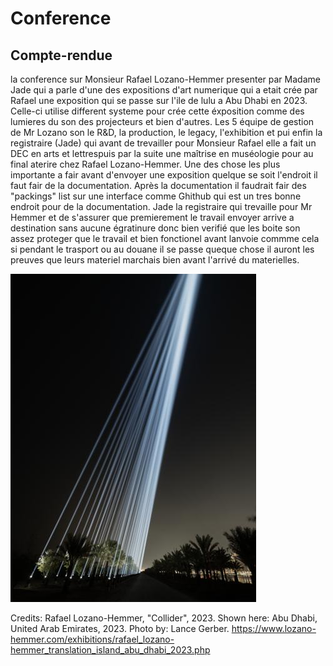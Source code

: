 # Conference
## Compte-rendue
la conference sur Monsieur Rafael Lozano-Hemmer presenter par Madame Jade qui a parle d'une des expositions d'art numerique qui a etait crée par Rafael une exposition qui se passe sur l'ile de lulu a Abu Dhabi en 2023. Celle-ci utilise different systeme pour crée cette éxposition comme des lumieres du son des projecteurs et bien d'autres. Les 5 équipe de gestion de Mr Lozano son le R&D, la production, le legacy, l'exhibition et pui enfin la registraire (Jade) qui avant de trevailler pour Monsieur Rafael elle a fait un DEC en arts et lettrespuis par la suite une maîtrise en muséologie pour au final aterire chez Rafael Lozano-Hemmer. Une des chose les plus importante a fair avant d'envoyer une exposition quelque se soit l'endroit il faut fair de la documentation. Après la documentation il faudrait fair des "packings" list sur une interface comme Ghithub qui est un tres bonne endroit pour de la documentation. Jade la registraire qui trevaille pour Mr Hemmer et de s'assurer que premierement le travail envoyer arrive a destination sans aucune égratinure donc bien verifié que les boite son assez proteger que le travail et bien fonctionel avant lanvoie commme cela si pendant le trasport ou au douane il se passe queque chose il auront les preuves que leurs materiel marchais bien avant l'arrivé du materielles.

![image](https://github.com/djalilt/DjalilT-H24_V11_inspirations_TAIBI/blob/main/Conference/photos%20expo%20Raphael%20lozano-hemmer/collider_abu_dhabi_2023_lg_008.jpg?raw=true)

Credits:
Rafael Lozano-Hemmer, "Collider", 2023.
Shown here: Abu Dhabi, United Arab Emirates, 2023.
Photo by: Lance Gerber.
https://www.lozano-hemmer.com/exhibitions/rafael_lozano-hemmer_translation_island_abu_dhabi_2023.php

